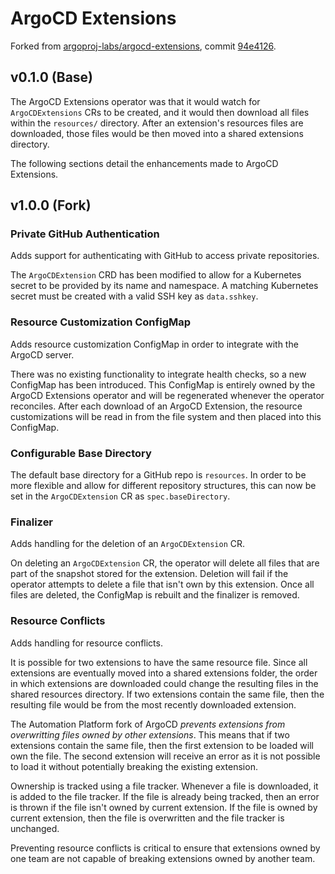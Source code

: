 # ArgoCD Extensions

Forked from [argoproj-labs/argocd-extensions](https://github.com/argoproj-labs/argocd-extensions), commit [94e4126](https://github.com/argoproj-labs/argocd-extensions/tree/94e41261793f27c51de38f5c5544b1bb05a9e2e5).

## v0.1.0 (Base)

The ArgoCD Extensions operator was that it would watch for
`ArgoCDExtensions` CRs to be created, and it would then download all files within the `resources/`
directory. After an extension's resources files are downloaded, those files would be then moved into
a shared extensions directory.

The following sections detail the enhancements made to ArgoCD Extensions.

## v1.0.0 (Fork)

### Private GitHub Authentication

Adds support for authenticating with GitHub to access private repositories. 

The `ArgoCDExtension` CRD has been modified to allow for a Kubernetes secret to be provided by its name and namespace. 
A matching Kubernetes secret must be created with a valid SSH key as `data.sshkey`.

### Resource Customization ConfigMap

Adds resource customization ConfigMap in order to integrate with the ArgoCD server.

There was no existing functionality to integrate health checks, so a new ConfigMap has been introduced. This ConfigMap
is entirely owned by the ArgoCD Extensions operator and will be regenerated whenever the operator reconciles. After each
download of an ArgoCD Extension, the resource customizations will be read in from the file system and then placed into
this ConfigMap.

### Configurable Base Directory

The default base directory for a GitHub repo is `resources`. In order to be more flexible and allow for different 
repository structures, this can now be set in the `ArgoCDExtension` CR as `spec.baseDirectory`.

### Finalizer

Adds handling for the deletion of an `ArgoCDExtension` CR.

On deleting an `ArgoCDExtension` CR, the operator will delete all files that are part of the snapshot stored for the 
extension. Deletion will fail if the operator attempts to delete a file that isn't own by this extension. Once all files
are deleted, the ConfigMap is rebuilt and the finalizer is removed.

### Resource Conflicts

Adds handling for resource conflicts.

It is possible for two extensions to have the same resource file. Since all extensions are
eventually moved into a shared extensions folder, the order in which extensions are downloaded could
change the resulting files in the shared resources directory. If two extensions contain the same file,
then the resulting file would be from the most recently downloaded extension.

The Automation Platform fork of ArgoCD _prevents extensions from overwritting files owned by other extensions_.
This means that if two extensions contain the same file, then the first extension to be loaded will own the file.
The second extension will receive an error as it is not possible to load it without potentially breaking the existing
extension. 

Ownership is tracked using a file tracker. Whenever a file is downloaded, it is added to the file tracker. If the file
is already being tracked, then an error is thrown if the file isn't owned by current extension. If the file is owned by
current extension, then the file is overwritten and the file tracker is unchanged.

Preventing resource conflicts is critical to ensure that extensions owned by one team are not capable of
breaking extensions owned by another team.